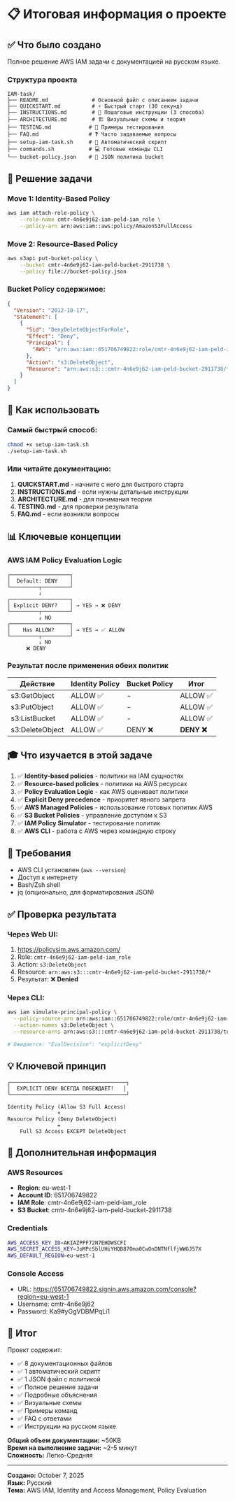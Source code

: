 # 📋 Итоговая информация о проекте

## ✅ Что было создано

Полное решение AWS IAM задачи с документацией на русском языке.

### Структура проекта

```
IAM-task/
├── README.md              # Основной файл с описанием задачи
├── QUICKSTART.md          # ⚡ Быстрый старт (30 секунд)
├── INSTRUCTIONS.md        # 📖 Пошаговые инструкции (3 способа)
├── ARCHITECTURE.md        # 🏗️ Визуальные схемы и теория
├── TESTING.md            # 🧪 Примеры тестирования
├── FAQ.md                # ❓ Часто задаваемые вопросы
├── setup-iam-task.sh     # 🤖 Автоматический скрипт
├── commands.sh           # 💻 Готовые команды CLI
└── bucket-policy.json    # 📄 JSON политика bucket
```

## 🎯 Решение задачи

### Move 1: Identity-Based Policy
```bash
aws iam attach-role-policy \
    --role-name cmtr-4n6e9j62-iam-peld-iam_role \
    --policy-arn arn:aws:iam::aws:policy/AmazonS3FullAccess
```

### Move 2: Resource-Based Policy
```bash
aws s3api put-bucket-policy \
    --bucket cmtr-4n6e9j62-iam-peld-bucket-2911738 \
    --policy file://bucket-policy.json
```

### Bucket Policy содержимое:
```json
{
  "Version": "2012-10-17",
  "Statement": [
    {
      "Sid": "DenyDeleteObjectForRole",
      "Effect": "Deny",
      "Principal": {
        "AWS": "arn:aws:iam::651706749822:role/cmtr-4n6e9j62-iam-peld-iam_role"
      },
      "Action": "s3:DeleteObject",
      "Resource": "arn:aws:s3:::cmtr-4n6e9j62-iam-peld-bucket-2911738/*"
    }
  ]
}
```

## 🚀 Как использовать

### Самый быстрый способ:
```bash
chmod +x setup-iam-task.sh
./setup-iam-task.sh
```

### Или читайте документацию:
1. **QUICKSTART.md** - начните с него для быстрого старта
2. **INSTRUCTIONS.md** - если нужны детальные инструкции
3. **ARCHITECTURE.md** - для понимания теории
4. **TESTING.md** - для проверки результата
5. **FAQ.md** - если возникли вопросы

## 📊 Ключевые концепции

### AWS IAM Policy Evaluation Logic
```
┌───────────────────┐
│  Default: DENY    │
└─────────┬─────────┘
          ↓
┌───────────────────┐
│ Explicit DENY?    │ → YES → ❌ DENY
└─────────┬─────────┘
          ↓ NO
┌───────────────────┐
│    Has ALLOW?     │ → YES → ✅ ALLOW
└─────────┬─────────┘
          ↓ NO
      ❌ DENY
```

### Результат после применения обеих политик

| Действие           | Identity Policy | Bucket Policy | Итог      |
|-------------------|-----------------|---------------|-----------|
| s3:GetObject      | ALLOW ✅        | -             | ALLOW ✅  |
| s3:PutObject      | ALLOW ✅        | -             | ALLOW ✅  |
| s3:ListBucket     | ALLOW ✅        | -             | ALLOW ✅  |
| s3:DeleteObject   | ALLOW ✅        | DENY ❌       | **DENY ❌** |

## 🎓 Что изучается в этой задаче

1. ✅ **Identity-based policies** - политики на IAM сущностях
2. ✅ **Resource-based policies** - политики на AWS ресурсах
3. ✅ **Policy Evaluation Logic** - как AWS оценивает политики
4. ✅ **Explicit Deny precedence** - приоритет явного запрета
5. ✅ **AWS Managed Policies** - использование готовых политик AWS
6. ✅ **S3 Bucket Policies** - управление доступом к S3
7. ✅ **IAM Policy Simulator** - тестирование политик
8. ✅ **AWS CLI** - работа с AWS через командную строку

## 🔧 Требования

- AWS CLI установлен (`aws --version`)
- Доступ к интернету
- Bash/Zsh shell
- jq (опционально, для форматирования JSON)

## ✅ Проверка результата

### Через Web UI:
1. https://policysim.aws.amazon.com/
2. Role: `cmtr-4n6e9j62-iam-peld-iam_role`
3. Action: `s3:DeleteObject`
4. Resource: `arn:aws:s3:::cmtr-4n6e9j62-iam-peld-bucket-2911738/*`
5. Результат: ❌ **Denied**

### Через CLI:
```bash
aws iam simulate-principal-policy \
  --policy-source-arn arn:aws:iam::651706749822:role/cmtr-4n6e9j62-iam-peld-iam_role \
  --action-names s3:DeleteObject \
  --resource-arns arn:aws:s3:::cmtr-4n6e9j62-iam-peld-bucket-2911738/test

# Ожидается: "EvalDecision": "explicitDeny"
```

## 💡 Ключевой принцип

```
┌─────────────────────────────────────┐
│  EXPLICIT DENY ВСЕГДА ПОБЕЖДАЕТ!   │
└─────────────────────────────────────┘

Identity Policy (Allow S3 Full Access)
                +
Resource Policy (Deny DeleteObject)
                =
    Full S3 Access EXCEPT DeleteObject
```

## 📝 Дополнительная информация

### AWS Resources
- **Region**: eu-west-1
- **Account ID**: 651706749822
- **IAM Role**: cmtr-4n6e9j62-iam-peld-iam_role
- **S3 Bucket**: cmtr-4n6e9j62-iam-peld-bucket-2911738

### Credentials
```bash
AWS_ACCESS_KEY_ID=AKIAZPPF72N7EHDWSCFI
AWS_SECRET_ACCESS_KEY=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
AWS_DEFAULT_REGION=eu-west-1
```

### Console Access
- URL: https://651706749822.signin.aws.amazon.com/console?region=eu-west-1
- Username: cmtr-4n6e9j62
- Password: Ka9#yGgVDBMPqLi1

## 🎉 Итог

Проект содержит:
- ✅ 8 документационных файлов
- ✅ 1 автоматический скрипт
- ✅ 1 JSON файл с политикой
- ✅ Полное решение задачи
- ✅ Подробные объяснения
- ✅ Визуальные схемы
- ✅ Примеры команд
- ✅ FAQ с ответами
- ✅ Инструкции на русском языке

**Общий объем документации:** ~50KB  
**Время на выполнение задачи:** ~2-5 минут  
**Сложность:** Легко-Средняя  

---

**Создано:** October 7, 2025  
**Язык:** Русский  
**Тема:** AWS IAM, Identity and Access Management, Policy Evaluation
